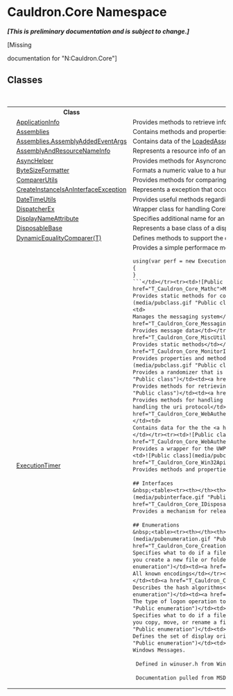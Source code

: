 # Cauldron.Core Namespace
 _**\[This is preliminary documentation and is subject to change.\]**_

\[Missing <summary> documentation for "N:Cauldron.Core"\]


## Classes
&nbsp;<table><tr><th></th><th>Class</th><th>Description</th></tr><tr><td>![Public class](media/pubclass.gif "Public class")</td><td><a href="T_Cauldron_Core_ApplicationInfo">ApplicationInfo</a></td><td>
Provides methods to retrieve information about the application</td></tr><tr><td>![Public class](media/pubclass.gif "Public class")</td><td><a href="T_Cauldron_Core_Assemblies">Assemblies</a></td><td>
Contains methods and properties that helps to manage and gather Assembly information</td></tr><tr><td>![Public class](media/pubclass.gif "Public class")</td><td><a href="T_Cauldron_Core_Assemblies_AssemblyAddedEventArgs">Assemblies.AssemblyAddedEventArgs</a></td><td>
Contains data of the <a href="E_Cauldron_Core_Assemblies_LoadedAssemblyChanged">LoadedAssemblyChanged</a> event.</td></tr><tr><td>![Public class](media/pubclass.gif "Public class")</td><td><a href="T_Cauldron_Core_AssemblyAndResourceNameInfo">AssemblyAndResourceNameInfo</a></td><td>
Represents a resource info of an embedded resource with its corresponding <a href="P_Cauldron_Core_AssemblyAndResourceNameInfo_Assembly">Assembly</a></td></tr><tr><td>![Public class](media/pubclass.gif "Public class")</td><td><a href="T_Cauldron_Core_AsyncHelper">AsyncHelper</a></td><td>
Provides methods for Asyncronous operations</td></tr><tr><td>![Public class](media/pubclass.gif "Public class")</td><td><a href="T_Cauldron_Core_ByteSizeFormatter">ByteSizeFormatter</a></td><td>
Formats a numeric value to a human readable size</td></tr><tr><td>![Public class](media/pubclass.gif "Public class")</td><td><a href="T_Cauldron_Core_ComparerUtils">ComparerUtils</a></td><td>
Provides methods for comparing objects</td></tr><tr><td>![Public class](media/pubclass.gif "Public class")</td><td><a href="T_Cauldron_Core_CreateInstanceIsAnInterfaceException">CreateInstanceIsAnInterfaceException</a></td><td>
Represents a exception that occures while creating an instance using an interface</td></tr><tr><td>![Public class](media/pubclass.gif "Public class")</td><td><a href="T_Cauldron_Core_DateTimeUtils">DateTimeUtils</a></td><td>
Provides useful methods regarding DateTime</td></tr><tr><td>![Public class](media/pubclass.gif "Public class")</td><td><a href="T_Cauldron_Core_DispatcherEx">DispatcherEx</a></td><td>
Wrapper class for handling CoreDispatcher (WinRT) and DispatcherObject (Windows Desktop)</td></tr><tr><td>![Public class](media/pubclass.gif "Public class")</td><td><a href="T_Cauldron_Core_DisplayNameAttribute">DisplayNameAttribute</a></td><td>
Specifies additional name for an Enum</td></tr><tr><td>![Public class](media/pubclass.gif "Public class")</td><td><a href="T_Cauldron_Core_DisposableBase">DisposableBase</a></td><td>
Represents a base class of a disposable object</td></tr><tr><td>![Public class](media/pubclass.gif "Public class")</td><td><a href="T_Cauldron_Core_DynamicEqualityComparer_1">DynamicEqualityComparer(T)</a></td><td>
Defines methods to support the comparison of objects for equality</td></tr><tr><td>![Public class](media/pubclass.gif "Public class")</td><td><a href="T_Cauldron_Core_ExecutionTimer">ExecutionTimer</a></td><td>
Provides a simple performace measurement of a code block 
```
using(var perf = new ExecutionTimer())
{
}
```</td></tr><tr><td>![Public class](media/pubclass.gif "Public class")</td><td><a href="T_Cauldron_Core_Mathc">Mathc</a></td><td>
Provides static methods for common mathematical functions.</td></tr><tr><td>![Public class](media/pubclass.gif "Public class")</td><td><a href="T_Cauldron_Core_MessageManager">MessageManager</a></td><td>
Manages the messaging system</td></tr><tr><td>![Public class](media/pubclass.gif "Public class")</td><td><a href="T_Cauldron_Core_MessagingArgs">MessagingArgs</a></td><td>
Provides message data</td></tr><tr><td>![Public class](media/pubclass.gif "Public class")</td><td><a href="T_Cauldron_Core_MiscUtils">MiscUtils</a></td><td>
Provides static methods</td></tr><tr><td>![Public class](media/pubclass.gif "Public class")</td><td><a href="T_Cauldron_Core_MonitorInfo">MonitorInfo</a></td><td>
Provides properties and methods for getting information about the monitor</td></tr><tr><td>![Public class](media/pubclass.gif "Public class")</td><td><a href="T_Cauldron_Core_Randomizer">Randomizer</a></td><td>
Provides a randomizer that is cryptographicly secure</td></tr><tr><td>![Public class](media/pubclass.gif "Public class")</td><td><a href="T_Cauldron_Core_SystemInfo">SystemInfo</a></td><td>
Provides methods for retrieving system information</td></tr><tr><td>![Public class](media/pubclass.gif "Public class")</td><td><a href="T_Cauldron_Core_UrlProtocol">UrlProtocol</a></td><td>
Provides methods for handling the registration of an Application to a URI Scheme and helper methods for handling the uri protocol</td></tr><tr><td>![Public class](media/pubclass.gif "Public class")</td><td><a href="T_Cauldron_Core_WebAuthenticationBrokerCallbackEventArgs">WebAuthenticationBrokerCallbackEventArgs</a></td><td>
Contains data for the the <a href="F_Cauldron_Core_WebAuthenticationBrokerWrapper_OnCallBack">OnCallBack</a></td></tr><tr><td>![Public class](media/pubclass.gif "Public class")</td><td><a href="T_Cauldron_Core_WebAuthenticationBrokerWrapper">WebAuthenticationBrokerWrapper</a></td><td>
Provides a wrapper for the UWP WebAuthenticationBroker and the Desktop Authentication handling</td></tr><tr><td>![Public class](media/pubclass.gif "Public class")</td><td><a href="T_Cauldron_Core_Win32Api">Win32Api</a></td><td>
Provides methods and properties for common functions in the Windows API</td></tr></table>

## Interfaces
&nbsp;<table><tr><th></th><th>Interface</th><th>Description</th></tr><tr><td>![Public interface](media/pubinterface.gif "Public interface")</td><td><a href="T_Cauldron_Core_IDisposableObject">IDisposableObject</a></td><td>
Provides a mechanism for releasing unmanaged resources.</td></tr></table>

## Enumerations
&nbsp;<table><tr><th></th><th>Enumeration</th><th>Description</th></tr><tr><td>![Public enumeration](media/pubenumeration.gif "Public enumeration")</td><td><a href="T_Cauldron_Core_CreationCollisionOption">CreationCollisionOption</a></td><td>
Specifies what to do if a file or folder with the specified name already exists in the current folder when you create a new file or folder.</td></tr><tr><td>![Public enumeration](media/pubenumeration.gif "Public enumeration")</td><td><a href="T_Cauldron_Core_Encodings">Encodings</a></td><td>
All known encodings</td></tr><tr><td>![Public enumeration](media/pubenumeration.gif "Public enumeration")</td><td><a href="T_Cauldron_Core_HashAlgorithms">HashAlgorithms</a></td><td>
Describes the hash algorithms</td></tr><tr><td>![Public enumeration](media/pubenumeration.gif "Public enumeration")</td><td><a href="T_Cauldron_Core_LogonType">LogonType</a></td><td>
The type of logon operation to perform</td></tr><tr><td>![Public enumeration](media/pubenumeration.gif "Public enumeration")</td><td><a href="T_Cauldron_Core_NameCollisionOption">NameCollisionOption</a></td><td>
Specifies what to do if a file or folder with the specified name already exists in the current folder when you copy, move, or rename a file or folder.</td></tr><tr><td>![Public enumeration](media/pubenumeration.gif "Public enumeration")</td><td><a href="T_Cauldron_Core_ViewOrientation">ViewOrientation</a></td><td>
Defines the set of display orientation modes</td></tr><tr><td>![Public enumeration](media/pubenumeration.gif "Public enumeration")</td><td><a href="T_Cauldron_Core_WindowsMessages">WindowsMessages</a></td><td>
Windows Messages. 

 Defined in winuser.h from Windows SDK v6.1 

 Documentation pulled from MSDN.</td></tr></table>&nbsp;
